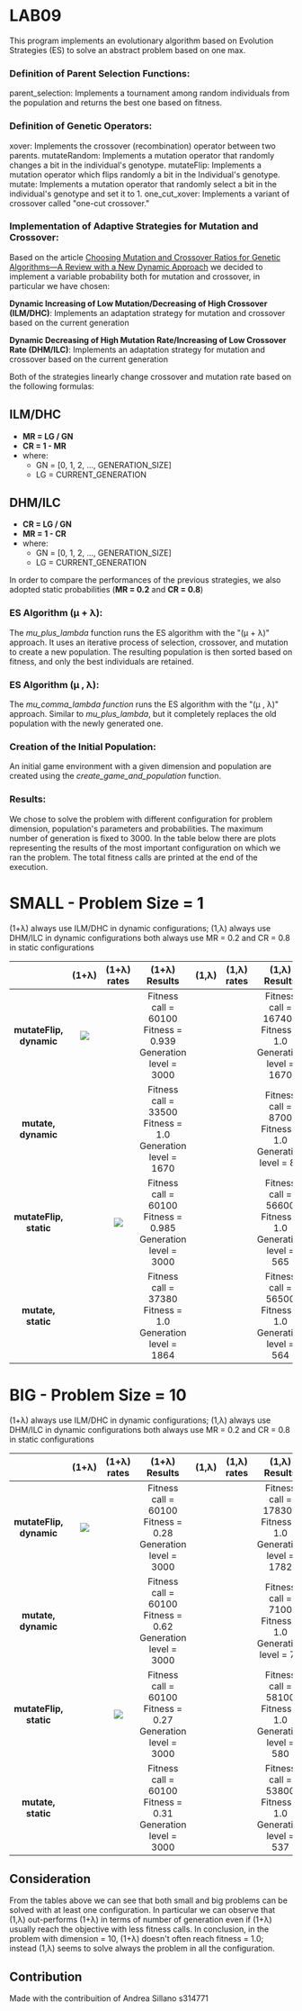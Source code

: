 # LAB09

This program implements an evolutionary algorithm based on Evolution Strategies (ES) to solve an abstract problem based on one max.

### Definition of Parent Selection Functions:

parent_selection: Implements a tournament among random individuals from the population and returns the best one based on fitness.

### Definition of Genetic Operators:

xover: Implements the crossover (recombination) operator between two parents.
mutateRandom: Implements a mutation operator that randomly changes a bit in the individual's genotype.
mutateFlip: Implements a mutation operator which flips randomly a bit in the Individual's genotype.
mutate: Implements a mutation operator that randomly select a bit in the individual's genotype and set it to 1.
one_cut_xover: Implements a variant of crossover called "one-cut crossover."


### Implementation of Adaptive Strategies for Mutation and Crossover:

Based on the article [Choosing Mutation and Crossover Ratios for Genetic Algorithms—A Review with a New Dynamic Approach](https://www.mdpi.com/2078-2489/10/12/390) we decided to implement a variable probability both for mutation and crossover, in particular we have chosen:

**Dynamic Increasing of Low Mutation/Decreasing of High Crossover (ILM/DHC)**: Implements an adaptation strategy for mutation and crossover based on the current generation

**Dynamic Decreasing of High Mutation Rate/Increasing of Low Crossover Rate (DHM/ILC)**: Implements an adaptation strategy for mutation and crossover based on the current generation

Both of the strategies linearly change crossover and mutation rate based on the following formulas:

## ILM/DHC
- **MR = LG / GN** 
- **CR = 1 - MR**
- where:
    - GN = [0, 1, 2, ..., GENERATION_SIZE]
    - LG = CURRENT_GENERATION

## DHM/ILC

- **CR = LG / GN** 
- **MR = 1 - CR**
- where:
    - GN = [0, 1, 2, ..., GENERATION_SIZE]
    - LG = CURRENT_GENERATION

In order to compare the performances of the previous strategies, we also adopted static probabilities (**MR = 0.2** and **CR = 0.8**)

### ES Algorithm (μ + λ):

The _mu_plus_lambda_ function runs the ES algorithm with the "(μ + λ)" approach. It uses an iterative process of selection, crossover, and mutation to create a new population. The resulting population is then sorted based on fitness, and only the best individuals are retained.


### ES Algorithm (μ , λ):

The _mu_comma_lambda function_ runs the ES algorithm with the "(μ , λ)" approach. Similar to _mu_plus_lambda_, but it completely replaces the old population with the newly generated one.


### Creation of the Initial Population:

An initial game environment with a given dimension and population are created using the _create_game_and_population_ function.


### Results:

We chose to solve the problem with different configuration for problem dimension, population's parameters and probabilities. The maximum number of generation is fixed to 3000.
In the table below there are plots representing the results of the most important configuration on which we ran the problem.
The total fitness calls are printed at the end of the execution.

# SMALL - Problem Size = 1

(1+λ) always use ILM/DHC in dynamic configurations;
(1,λ) always use DHM/ILC in dynamic configurations
both always use MR = 0.2 and CR = 0.8 in static configurations

|   |  (1+λ) | (1+λ) rates |(1+λ) Results| (1,λ) | (1,λ) rates  |(1,λ) Results |
:-------------------------:|:-------------------------: |:-------------------------:|:-------------------------:|:-------------------------:|:-------------------------:|:-------------------------:|
| **mutateFlip, dynamic** | ![](DHMcmu1r.png) | |Fitness call = 60100 <br/> Fitness = 0.939 <br/> Generation level = 3000 | | | Fitness call = 167400 <br/> Fitness = 1.0 <br/> Generation level = 1670|
| **mutate, dynamic**|  ![]()| | Fitness call = 33500 <br/> Fitness = 1.0 <br/> Generation level = 1670| | |Fitness call = 8700 <br/> Fitness = 1.0 <br/> Generation level = 86 |
| **mutateFlip, static**| |![](outputs/output_Biotouch/18-15_02-02-2018/Verification/ITALIC/ITALIC_movementPoints_notbalanced_frrVSfpr.png)  | Fitness call = 60100 <br/> Fitness = 0.985 <br/> Generation level = 3000| | | Fitness call = 56600 <br/> Fitness = 1.0 <br/> Generation level = 565|
| **mutate, static**|  ![]()| |Fitness call = 37380 <br/> Fitness = 1.0 <br/> Generation level = 1864 | | |Fitness call = 56500 <br/> Fitness = 1.0 <br/> Generation level = 564 |

# BIG - Problem Size = 10

(1+λ) always use ILM/DHC in dynamic configurations;
(1,λ) always use DHM/ILC in dynamic configurations
both always use MR = 0.2 and CR = 0.8 in static configurations

|   |  (1+λ) | (1+λ) rates |(1+λ) Results| (1,λ) | (1,λ) rates  |(1,λ) Results |
:-------------------------:|:-------------------------: |:-------------------------:|:-------------------------:|:-------------------------:|:-------------------------:|:-------------------------:|
| **mutateFlip, dynamic** | ![](DHMcmu1r.png) | |Fitness call = 60100 <br/> Fitness = 0.28 <br/> Generation level = 3000 | | | Fitness call = 178300 <br/> Fitness = 1.0 <br/> Generation level = 1782|
| **mutate, dynamic**|  ![]()| | Fitness call = 60100 <br/> Fitness = 0.62 <br/> Generation level = 3000| | |Fitness call = 7100 <br/> Fitness = 1.0 <br/> Generation level = 70 |
| **mutateFlip, static**| |![](outputs/output_Biotouch/18-15_02-02-2018/Verification/ITALIC/ITALIC_movementPoints_notbalanced_frrVSfpr.png)  | Fitness call = 60100 <br/> Fitness = 0.27 <br/> Generation level = 3000| | | Fitness call = 58100 <br/> Fitness = 1.0 <br/> Generation level = 580|
| **mutate, static**|  ![]()| |Fitness call = 60100 <br/> Fitness = 0.31 <br/> Generation level = 3000 | | |Fitness call = 53800 <br/> Fitness = 1.0 <br/> Generation level = 537 |

## Consideration

From the tables above we can see that both small and big problems can be solved with at least one configuration.
In particular we can observe that (1,λ) out-performs (1+λ) in terms of number of generation even if (1+λ) usually reach the objective with less fitness calls. 
In conclusion, in the problem with dimension = 10, (1+λ) doesn't often reach fitness = 1.0; instead (1,λ) seems to solve always the problem in all the configuration.

## Contribution
Made with the contribuition of Andrea Sillano s314771



